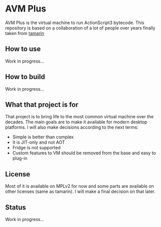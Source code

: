 AVM Plus
========

AVM Plus is the virtual machine to run ActionScript3 bytecode. This repository 
is based on a collaboration of a lot of people over years finally taken from
[tamarin](https://wiki.mozilla.org/Tamarin)

How to use
----------

Work in progress...

How to build
------------

Work in progress...

What that project is for
------------------------

That project is to bring life to the most common virtual machine over the
decades. The main goals are to make it available for modern desktop platforms. 
I will also make decisions according to the next terms:

- Simple is better than complex
- It is JIT-only and not AOT
- Fridge is not supported
- Custom features to VM should be removed from the base and easy to plug-in

License
-------

Most of it is available on MPLv2 for now and some parts are available
on other licenses (same as tamarin). I will make a final decision on that later.

Status
------

Work in progress...